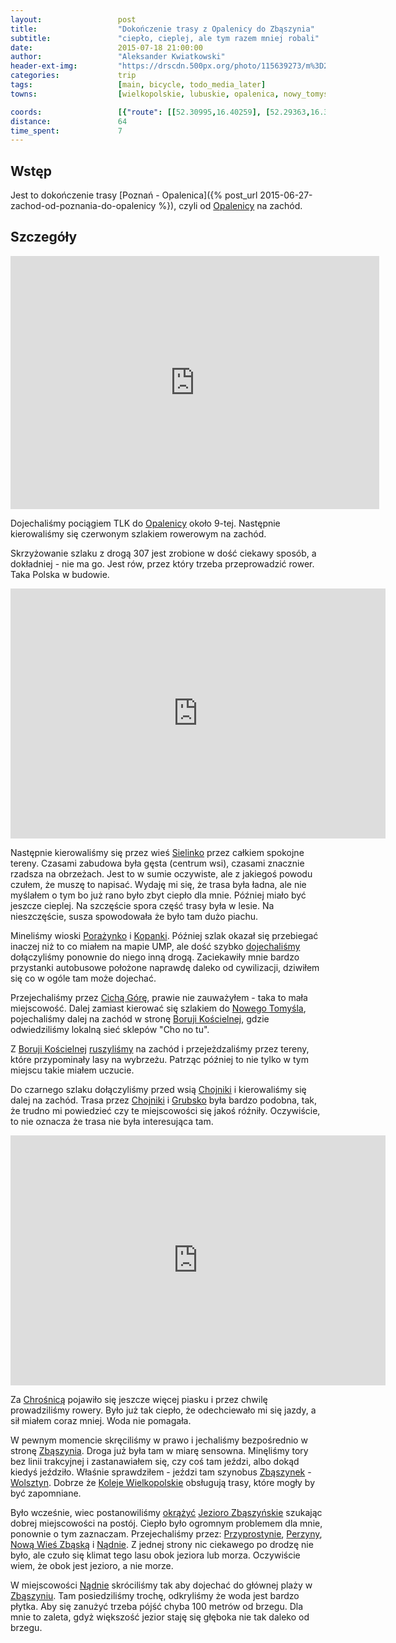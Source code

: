 ```yaml
---
layout:                 post
title:                  "Dokończenie trasy z Opalenicy do Zbąszynia"
subtitle:               "ciepło, cieplej, ale tym razem mniej robali"
date:                   2015-07-18 21:00:00
author:                 "Aleksander Kwiatkowski"
header-ext-img:         "https://drscdn.500px.org/photo/115639273/m%3D2048/6ab22b36dd0e19b727982449eac13533"
categories:             trip
tags:                   [main, bicycle, todo_media_later]
towns:                  [wielkopolskie, lubuskie, opalenica, nowy_tomysl, zbaszyn]

coords:                 [{"route": [[52.30995,16.40259], [52.29363,16.38860], [52.28392,16.33049], [52.29174,16.29873], [52.27599,16.20938], [52.28082,16.20732], [52.27935,16.17419], [52.29137,16.16149], [52.29211,16.12690], [52.26333,16.05652], [52.26570,16.00279], [52.24252,15.97987], [52.24773,15.92966], [52.20930,15.91232], [52.19814,15.88580], [52.25093,15.88014], [52.24852,15.91653], [52.25942,15.90123]], "type": "bicycle"}]
distance:               64
time_spent:             7
---
```


[wiki-opalenica]:               https://pl.wikipedia.org/wiki/Opalenica
[wiki-sielinko]:                https://pl.wikipedia.org/wiki/Sielinko
[wiki-porazynko]:               https://pl.wikipedia.org/wiki/Pora%C5%BCynko
[wiki-kopanki]:                 https://pl.wikipedia.org/wiki/Kopanki_(wojew%C3%B3dztwo_wielkopolskie)
[wiki-cicha-gora]:              https://pl.wikipedia.org/wiki/Cicha_G%C3%B3ra
[wiki-nowy-tomysl]:             https://pl.wikipedia.org/wiki/Nowy_Tomy%C5%9Bl
[wiki-boruja-koscielna]:        https://pl.wikipedia.org/wiki/Boruja_Ko%C5%9Bcielna
[wiki-chojniki]:                https://pl.wikipedia.org/wiki/Chojniki_(wojew%C3%B3dztwo_wielkopolskie)
[wiki-grubsko]:                 https://pl.wikipedia.org/wiki/Grubsko
[wiki-chrosnica]:               https://pl.wikipedia.org/wiki/Chro%C5%9Bnica_(wie%C5%9B_w_wojew%C3%B3dztwie_wielkopolskim)
[wiki-zbaszyn]:                 https://pl.wikipedia.org/wiki/Zb%C4%85szy%C5%84
[wiki-zbaszynek]:               https://pl.wikipedia.org/wiki/Zb%C4%85szynek
[wiki-wolsztyn]:                https://pl.wikipedia.org/wiki/Wolsztyn
[wiki-koleje-wlkp]:             https://pl.wikipedia.org/wiki/Koleje_Wielkopolskie#Leszno_.E2.80.93_Zb.C4.85szynek_.28linia_328.29
[wiki-jezioro-zbaszynskie]:     https://pl.wikipedia.org/wiki/B%C5%82%C4%99dno_(jezioro)
[wiki-przyprostynia]:           https://pl.wikipedia.org/wiki/Przyprostynia
[wiki-perzyny]:                 https://pl.wikipedia.org/wiki/Perzyny_(wojew%C3%B3dztwo_wielkopolskie)
[wiki-nwz]:                     https://pl.wikipedia.org/wiki/Nowa_Wie%C5%9B_Zb%C4%85ska
[wiki-nadnia]:                  https://pl.wikipedia.org/wiki/N%C4%85dnia


[vimeo1]:               https://vimeo.com/134003453
[vimeo2]:               https://vimeo.com/134003465
[vimeo3]:               https://vimeo.com/134003476
[vimeo4]:               https://vimeo.com/134061947
[vimeo5]:               https://vimeo.com/134089401

Wstęp
-----

Jest to dokończenie trasy [Poznań - Opalenica]({% post_url 2015-06-27-zachod-od-poznania-do-opalenicy %}), czyli od
[Opalenicy][wiki-opalenica] na zachód.

Szczegóły
---------

<iframe height='405' width='590' frameborder='0' allowtransparency='true' scrolling='no' src='http://www.strava.com/activities/348754063/embed/a41a7b13f32dbe875d55e72101226fc8e43a26a8'></iframe>

Dojechaliśmy pociągiem TLK do [Opalenicy][wiki-opalenica] około 9-tej. Następnie kierowaliśmy się czerwonym szlakiem rowerowym
na zachód.

Skrzyżowanie szlaku z drogą 307 jest zrobione w dość ciekawy sposób, a dokładniej - nie ma go. Jest rów, przez który trzeba
przeprowadzić rower. Taka Polska w budowie.

<div class="vimeo"><iframe src='http://player.vimeo.com/video/134003453' width="600" height="400" frameborder="0" webkitAllowFullScreen mozallowfullscreen allowFullScreen> </iframe></div>


Następnie kierowaliśmy się przez wieś [Sielinko][wiki-sielinko] przez całkiem spokojne tereny.
Czasami zabudowa była gęsta (centrum wsi), czasami
znacznie rzadsza na obrzeżach. Jest to w sumie oczywiste, ale z jakiegoś powodu czułem, że
muszę to napisać.
Wydaję mi się, że trasa była ładna, ale nie myślałem o tym bo już rano było zbyt ciepło dla mnie.
Później miało być jeszcze cieplej.
Na szczęście spora część trasy była w lesie. Na nieszczęście, susza spowodowała że było tam dużo piachu.

Mineliśmy wioski [Porażynko][wiki-porazynko] i [Kopanki][wiki-kopanki]. Później szlak okazał się przebiegać inaczej
niż to co miałem na mapie UMP, ale dość szybko
[dojechaliśmy][vimeo2] dołączyliśmy ponownie do niego inną drogą.
Zaciekawiły mnie bardzo przystanki autobusowe położone naprawdę daleko od
cywilizacji, dziwiłem się co w ogóle tam może dojechać.

Przejechaliśmy przez [Cichą Górę][wiki-cicha-gora], prawie nie zauważyłem - taka to mała miejscowość. Dalej zamiast
kierować się szlakiem do [Nowego Tomyśla][wiki-nowy-tomysl],
pojechaliśmy dalej na zachód w stronę [Boruji Kościelnej][wiki-boruja-koscielna],
gdzie odwiedziliśmy lokalną sieć sklepów "Cho no tu".

Z [Boruji Kościelnej][wiki-boruja-koscielna] [ruszyliśmy][vimeo3] na zachód i przejeżdzaliśmy przez tereny,
które przypominały lasy na wybrzeżu. Patrząc później to
nie tylko w tym miejscu takie miałem uczucie.

Do czarnego szlaku dołączyliśmy przed wsią [Chojniki][wiki-chojniki] i kierowaliśmy się dalej na zachód. Trasa przez
[Chojniki][wiki-chojniki] i [Grubsko][wiki-grubsko]
była bardzo podobna, tak, że trudno mi powiedzieć czy te miejscowości się jakoś róźniły. Oczywiście, to nie oznacza
że trasa nie była interesująca tam.

<div class="vimeo"><iframe src='http://player.vimeo.com/video/134061947' width="600" height="400" frameborder="0" webkitAllowFullScreen mozallowfullscreen allowFullScreen> </iframe></div>

Za [Chrośnicą][wiki-chrosnica] pojawiło się jeszcze więcej piasku i przez chwilę prowadziliśmy rowery. Było już tak ciepło,
że odechciewało mi się
jazdy, a sił miałem coraz mniej. Woda nie pomagała.

W pewnym momencie skręciliśmy w prawo i jechaliśmy bezpośrednio w stronę
[Zbąszynia][wiki-zbaszyn]. Droga już była tam w miarę sensowna. Minęliśmy tory bez linii trakcyjnej i zastanawiałem się,
czy coś tam jeździ, albo dokąd kiedyś jeździło. Właśnie sprawdziłem - jeździ tam
szynobus [Zbąszynek][wiki-zbaszynek] - [Wolsztyn][wiki-wolsztyn]. Dobrze że [Koleje Wielkopolskie][wiki-koleje-wlkp]
obsługują trasy, które mogły by być zapomniane.

Było wcześnie, wiec postanowiliśmy [okrążyć][vimeo5] [Jezioro Zbąszyńskie][wiki-jezioro-zbaszynskie]
szukając dobrej miejscowości na postój. Ciepło było
ogromnym problemem dla mnie, ponownie o tym zaznaczam. Przejechaliśmy przez: [Przyprostynie][wiki-przyprostynia],
[Perzyny][wiki-perzyny], [Nową Wieś Zbąską][wiki-nwz] i [Nądnie][wiki-nadnia]. Z jednej strony nic
ciekawego po drodzę nie było, ale czuło się klimat tego lasu obok jeziora lub morza. Oczywiście wiem,
że obok jest jezioro, a nie morze.

W miejscowości [Nądnie][wiki-nadnia]
skróciliśmy
tak aby dojechać do głównej plaży w [Zbąszyniu][wiki-zbaszyn]. Tam posiedziliśmy trochę, odkryliśmy że woda jest
bardzo płytka. Aby się
zanużyć trzeba pójść chyba 100 metrów od brzegu. Dla mnie to zaleta, gdyż większość jezior staję się głęboka nie tak
daleko od brzegu.
